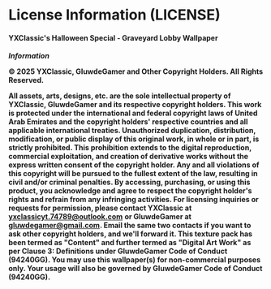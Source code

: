 # **License Information (LICENSE)**

#### **YXClassic's Halloween Special - Graveyard Lobby Wallpaper**



***Information***



**© 2025 YXClassic, GluwdeGamer and Other Copyright Holders. All Rights Reserved.**



**All assets, arts, designs, etc. are the sole intellectual property of YXClassic, GluwdeGamer and its respective copyright holders. This work is protected under the international and federal copyright laws of United Arab Emirates and the copyright holders' respective countries and all applicable international treaties. Unauthorized duplication, distribution, modification, or public display of this original work, in whole or in part, is strictly prohibited. This prohibition extends to the digital reproduction, commercial exploitation, and creation of derivative works without the express written consent of the copyright holder. Any and all violations of this copyright will be pursued to the fullest extent of the law, resulting in civil and/or criminal penalties. By accessing, purchasing, or using this product, you acknowledge and agree to respect the copyright holder's rights and refrain from any infringing activities. For licensing inquiries or requests for permission, please contact YXClassic at** [**yxclassicyt.74789@outlook.com**](yxclassicyt.74789@outlook.com) **or GluwdeGamer at** [**gluwdegamer@gmail.com**](gluwdegamer@gmail.com)**. Email the same two contacts if you want to ask other copyright holders, and we'll forward it. This texture pack has been termed as "Content" and further termed as "Digital Art Work" as per Clause 3: Definitions under GluwdeGamer Code of Conduct (94240GG). You may use this wallpaper(s) for non-commercial purposes only. Your usage will also be governed by GluwdeGamer Code of Conduct (94240GG).**

